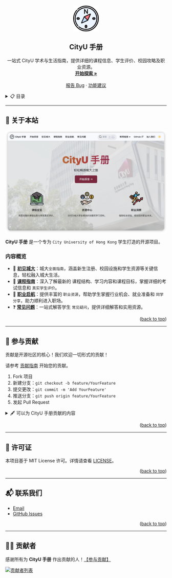 <a id="readme-top"></a>
<!-- PROJECT SHIELDS -->
[//]: # ([![Contributors][contributors-shield]][contributors-url])

[//]: # ([![Forks][forks-shield]][forks-url])

[//]: # ([![Stargazers][stars-shield]][stars-url])

[//]: # ([![Issues][issues-shield]][issues-url])

[//]: # ([![MIT License][license-shield]][license-url])

<!-- PROJECT LOGO -->
<div align="center">
  <a href="https://penjc.github.io/cityU-navigator/">
    <img src="images/logo.png" alt="Logo" width="80" height="80">
  </a>

<h2 align="center">CityU 手册</h3>

  <p align="center">
    一站式 CityU 学术与生活指南，提供详细的课程信息、学生评价、校园攻略及职业资源。
    <br />
    <a href="https://penjc.github.io/cityU-navigator/start"><strong>开始探索 »</strong></a>
    <br />
    <br />
    <a href="https://github.com/penjc/cityU-navigator/issues/new?labels=bug&template=bug-report---.md">报告 Bug</a>
    &middot;
    <a href="https://github.com/penjc/cityU-navigator/issues/new?labels=enhancement&template=feature-request---.md">功能建议</a>
  </p>
</div>

<!-- TABLE OF CONTENTS -->
<details>
  <summary>📋 目录</summary>
  <ol>
    <li>
      <a href="#-关于本站">🧐 关于本站</a>
      <ul>
        <li><a href="#内容概览">内容概览</a></li>
      </ul>
    </li>
    <li><a href="#-参与贡献">🤝 参与贡献</a></li>
    <li><a href="#-许可证">📜 许可证</a></li>
    <li><a href="#-联系我们">📬 联系我们</a></li>
    <li><a href="#-贡献者">👨‍💻 贡献者</a></li>
  </ol>
</details>


---

## 🧐 关于本站

[![CityU Navigator Screen Shot][product-screenshot]](https://penjc.github.io/cityU-navigator/)

**CityU 手册** 是一个专为 `City University of Hong Kong` 学生打造的开源项目。

### 内容概览
- 🏫 **[初见城大](https://penjc.github.io/cityU-navigator/docs/welcome/intro)**：城大`全面指南`，涵盖新生注册、校园设施和学生资源等关键信息，轻松融入城大生活。
- 📘 **[课程指南](https://penjc.github.io/cityU-navigator/docs/courses/intro)**：深入了解最新的 课程结构、学习内容和课程目标，掌握详细的考试信息和 `真实学生评价`。
- 💼 **[职业启航](https://penjc.github.io/cityU-navigator/docs/career/intro)**：提供丰富的 `职业资源`，帮助学生掌握行业机会、就业准备和 `同学分享`，助力顺利进入职场。
- ❓ **[常见问题](https://penjc.github.io/cityU-navigator/docs/faq/intro)**：一站式解答学生 `常见疑问`，提供详细解答和实用资源。


<p align="right">(<a href="#readme-top">back to top</a>)</p>

---

## 🤝 参与贡献

贡献是开源社区的核心！我们欢迎一切形式的贡献！

请参考 [贡献指南](https://penjc.github.io/cityU-navigator/contributing) 开始您的贡献。

1. Fork 项目
2. 新建分支：`git checkout -b feature/YourFeature`
3. 提交更改：`git commit -m 'Add YourFeature'`
4. 推送分支：`git push origin feature/YourFeature`
5. 发起 Pull Request

<details>
  <summary>🖋 可以为 CityU 手册贡献的内容</summary>

#### 📚 **内容改进**
- 提交学生评价、生活贴士或职业经验分享。
- 增加或修正课程信息、校园指南和职业资源等内容。
- 将内容翻译为其他语言，支持更多国际学生。

#### 🎨 **设计支持**
- 改进页面布局与用户界面，使内容更直观。
- 添加高质量图片、图标或其他视觉元素。

#### 🖥 **功能优化**
- 开发或优化功能，如搜索工具、导航栏或数据展示。
- 修复 Bug，提升网站性能和用户体验。

#### 💬 **建议与反馈**
- 提出新模块或功能的建议。
- 分享使用体验，帮助改进站点内容与功能。

</details>

<p align="right">(<a href="#readme-top">back to top</a>)</p>

---

## 📜 许可证

本项目基于 MIT License 许可。详情请查看 [LICENSE](https://github.com/penjc/cityU-navigator/blob/main/LICENSE)。

<p align="right">(<a href="#readme-top">back to top</a>)</p>

---

## 📬 联系我们

- [Email](mailto:jcpeng3-c@my.cityu.edu.hk)
- [GitHub Issues](https://github.com/penjc/cityU-navigator/issues)

<p align="right">(<a href="#readme-top">back to top</a>)</p>

---

## 👨‍💻 贡献者

感谢所有为 **CityU 手册** 作出贡献的人！[【参与贡献】](https://penjc.github.io/cityU-navigator/contributing)

<a href="https://github.com/penjc/cityU-navigator/graphs/contributors">
  <img src="https://contrib.rocks/image?repo=penjc/cityU-navigator" alt="贡献者列表" />
</a>

<!-- MARKDOWN LINKS -->
[contributors-shield]: https://img.shields.io/github/contributors/penjc/cityU-navigator.svg?style=for-the-badge
[contributors-url]: https://github.com/penjc/cityU-navigator/graphs/contributors
[forks-shield]: https://img.shields.io/github/forks/penjc/cityU-navigator.svg?style=for-the-badge
[forks-url]: https://github.com/penjc/cityU-navigator/network/members
[stars-shield]: https://img.shields.io/github/stars/penjc/cityU-navigator.svg?style=for-the-badge
[stars-url]: https://github.com/penjc/cityU-navigator/stargazers
[issues-shield]: https://img.shields.io/github/issues/penjc/cityU-navigator.svg?style=for-the-badge
[issues-url]: https://github.com/penjc/cityU-navigator/issues
[license-shield]: https://img.shields.io/github/license/penjc/cityU-navigator.svg?style=for-the-badge
[license-url]: https://github.com/penjc/cityU-navigator/blob/main/LICENSE
[product-screenshot]: images/screenshot.png